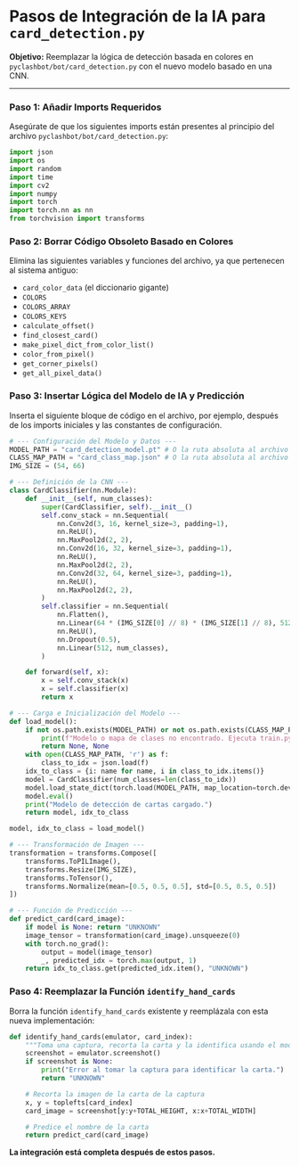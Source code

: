 # Pasos de Integración de la IA para `card_detection.py`

**Objetivo:** Reemplazar la lógica de detección basada en colores en `pyclashbot/bot/card_detection.py` con el nuevo modelo basado en una CNN.

---

### Paso 1: Añadir Imports Requeridos

Asegúrate de que los siguientes imports están presentes al principio del archivo `pyclashbot/bot/card_detection.py`:

```python
import json
import os
import random
import time
import cv2
import numpy
import torch
import torch.nn as nn
from torchvision import transforms
```

### Paso 2: Borrar Código Obsoleto Basado en Colores

Elimina las siguientes variables y funciones del archivo, ya que pertenecen al sistema antiguo:

-   `card_color_data` (el diccionario gigante)
-   `COLORS`
-   `COLORS_ARRAY`
-   `COLORS_KEYS`
-   `calculate_offset()`
-   `find_closest_card()`
-   `make_pixel_dict_from_color_list()`
-   `color_from_pixel()`
-   `get_corner_pixels()`
-   `get_all_pixel_data()`

### Paso 3: Insertar Lógica del Modelo de IA y Predicción

Inserta el siguiente bloque de código en el archivo, por ejemplo, después de los imports iniciales y las constantes de configuración.

```python
# --- Configuración del Modelo y Datos ---
MODEL_PATH = "card_detection_model.pt" # O la ruta absoluta al archivo
CLASS_MAP_PATH = "card_class_map.json" # O la ruta absoluta al archivo
IMG_SIZE = (54, 66)

# --- Definición de la CNN ---
class CardClassifier(nn.Module):
    def __init__(self, num_classes):
        super(CardClassifier, self).__init__()
        self.conv_stack = nn.Sequential(
            nn.Conv2d(3, 16, kernel_size=3, padding=1),
            nn.ReLU(),
            nn.MaxPool2d(2, 2),
            nn.Conv2d(16, 32, kernel_size=3, padding=1),
            nn.ReLU(),
            nn.MaxPool2d(2, 2),
            nn.Conv2d(32, 64, kernel_size=3, padding=1),
            nn.ReLU(),
            nn.MaxPool2d(2, 2),
        )
        self.classifier = nn.Sequential(
            nn.Flatten(),
            nn.Linear(64 * (IMG_SIZE[0] // 8) * (IMG_SIZE[1] // 8), 512),
            nn.ReLU(),
            nn.Dropout(0.5),
            nn.Linear(512, num_classes),
        )

    def forward(self, x):
        x = self.conv_stack(x)
        x = self.classifier(x)
        return x

# --- Carga e Inicialización del Modelo ---
def load_model():
    if not os.path.exists(MODEL_PATH) or not os.path.exists(CLASS_MAP_PATH):
        print(f"Modelo o mapa de clases no encontrado. Ejecuta train.py.")
        return None, None
    with open(CLASS_MAP_PATH, 'r') as f:
        class_to_idx = json.load(f)
    idx_to_class = {i: name for name, i in class_to_idx.items()}
    model = CardClassifier(num_classes=len(class_to_idx))
    model.load_state_dict(torch.load(MODEL_PATH, map_location=torch.device('cpu')))
    model.eval()
    print("Modelo de detección de cartas cargado.")
    return model, idx_to_class

model, idx_to_class = load_model()

# --- Transformación de Imagen ---
transformation = transforms.Compose([
    transforms.ToPILImage(),
    transforms.Resize(IMG_SIZE),
    transforms.ToTensor(),
    transforms.Normalize(mean=[0.5, 0.5, 0.5], std=[0.5, 0.5, 0.5])
])

# --- Función de Predicción ---
def predict_card(card_image):
    if model is None: return "UNKNOWN"
    image_tensor = transformation(card_image).unsqueeze(0)
    with torch.no_grad():
        output = model(image_tensor)
        _, predicted_idx = torch.max(output, 1)
    return idx_to_class.get(predicted_idx.item(), "UNKNOWN")
```

### Paso 4: Reemplazar la Función `identify_hand_cards`

Borra la función `identify_hand_cards` existente y reemplázala con esta nueva implementación:

```python
def identify_hand_cards(emulator, card_index):
    """Toma una captura, recorta la carta y la identifica usando el modelo CNN."""
    screenshot = emulator.screenshot()
    if screenshot is None:
        print("Error al tomar la captura para identificar la carta.")
        return "UNKNOWN"

    # Recorta la imagen de la carta de la captura
    x, y = toplefts[card_index]
    card_image = screenshot[y:y+TOTAL_HEIGHT, x:x+TOTAL_WIDTH]

    # Predice el nombre de la carta
    return predict_card(card_image)
```

**La integración está completa después de estos pasos.**
